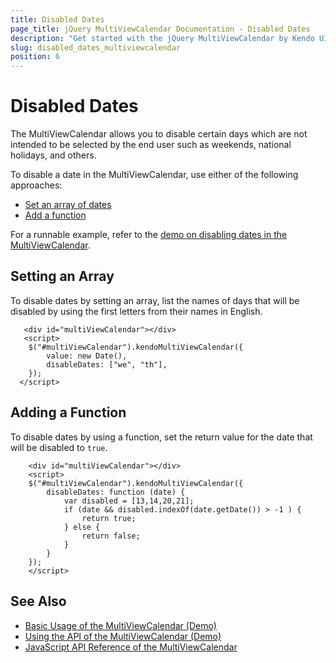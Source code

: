 ```yaml
---
title: Disabled Dates
page_title: jQuery MultiViewCalendar Documentation - Disabled Dates
description: "Get started with the jQuery MultiViewCalendar by Kendo UI and disable specific dates in the component."
slug: disabled_dates_multiviewcalendar
position: 6
---
```


# Disabled Dates

The MultiViewCalendar allows you to disable certain days which are not intended to be selected by the end user such as weekends, national holidays, and others.

To disable a date in the MultiViewCalendar, use either of the following approaches:
* [Set an array of dates](#setting-an-array)
* [Add a function](#adding-a-function)

For a runnable example, refer to the [demo on disabling dates in the MultiViewCalendar](https://demos.telerik.com/kendo-ui/multiviewcalendar/disabled-dates).

## Setting an Array

To disable dates by setting an array, list the names of days that will be disabled by using the first letters from their names in English.

```dojo
   <div id="multiViewCalendar"></div>
   <script>
    $("#multiViewCalendar").kendoMultiViewCalendar({
		value: new Date(),
		disableDates: ["we", "th"],
	});
  </script>
```

## Adding a Function

To disable dates by using a function, set the return value for the date that will be disabled to `true`.

```dojo
    <div id="multiViewCalendar"></div>
    <script>
    $("#multiViewCalendar").kendoMultiViewCalendar({
        disableDates: function (date) {
            var disabled = [13,14,20,21];
            if (date && disabled.indexOf(date.getDate()) > -1 ) {
                return true;
            } else {
                return false;
            }
        }
	});
    </script>
```

## See Also

* [Basic Usage of the MultiViewCalendar (Demo)](https://demos.telerik.com/kendo-ui/multiviewcalendar/index)
* [Using the API of the MultiViewCalendar (Demo)](https://demos.telerik.com/kendo-ui/multiviewcalendar/api)
* [JavaScript API Reference of the MultiViewCalendar](/api/javascript/ui/multiviewcalendar)
